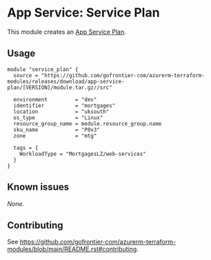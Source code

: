 # App Service: Service Plan

This module creates an [App Service Plan](https://registry.terraform.io/providers/hashicorp/azurerm/latest/docs/resources/service_plan).

## Usage

```hcl
module "service_plan" {
  source = "https://github.com/gofrontier-com/azurerm-terraform-modules/releases/download/app-service-plan/[VERSION]/module.tar.gz//src"

  environment         = "dev"
  identifier          = "mortgages"
  location            = "uksouth"
  os_type             = "Linux"
  resource_group_name = module.resource_group.name
  sku_name            = "P0v3"
  zone                = "mtg"

  tags = {
    WorkloadType = "MortgagesLZ/web-services"
  }
}
```

## Known issues

_None._

## Contributing

See <https://github.com/gofrontier-com/azurerm-terraform-modules/blob/main/README.rst#contributing>.
